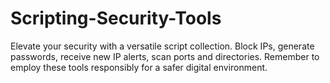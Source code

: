 # Scripting-Security-Tools
Elevate your security with a versatile script collection. Block IPs, generate passwords, receive new IP alerts, scan ports and directories. Remember to employ these tools responsibly for a safer digital environment.
